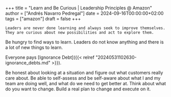+++
title = "Learn and Be Curious | Leadership Principles @ Amazon"
author = ["Andrés Navarro Pedregal"]
date = 2024-09-16T00:00:00+02:00
tags = ["amazon"]
draft = false
+++

```text
Leaders are never done learning and always seek to improve themselves. They are curious about new possibilities and act to explore them.
```

Be hungry to find ways to learn. Leaders do not know anything and there is a lot of new things to learn.

Everyone pays [Ignorance Debt]({{< relref "20240531102630-ignorance_debts.md" >}}).

Be honest about looking at a situation and figure out what customers really care about.
Be able to self-assess and be self-aware about what I and my team are doing well, and what do we need to get better at.
Think about what do you want to change.
Build a real plan to change and execute on it.

